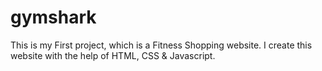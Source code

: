 # gymshark
This is my First project, which is a Fitness Shopping website. I create this website with the help of HTML, CSS &amp; Javascript.
